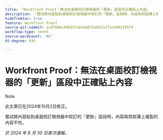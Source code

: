 ```yaml
---
title: 「Workfront Proof：無法在桌面校訂檢視器的『更新』區段中正確貼上內容」
description: 「嘗試將內容貼到桌面校訂檢視器中校訂的『更新』區段時，內容與剪貼簿上複製的內容不符。」
hidefromtoc: true
feature: Workfront Proof
source-git-commit: ac07686c60025fab3ab815a6321271cd401355f4
workflow-type: tm+mt
source-wordcount: '92'
ht-degree: 93%

---
```


# Workfront Proof：無法在桌面校訂檢視器的「更新」區段中正確貼上內容

>[!NOTE]
>
>此文章已在2024年10月2日修正。

嘗試將內容貼到桌面校訂檢視器中校訂的『更新』區段時，內容與剪貼簿上複製的內容不符。

_於 2024 年 8 月 30 日首次通報。_
